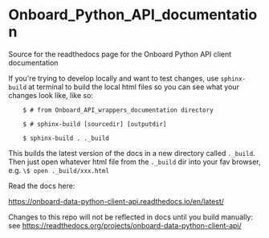 # Onboard_Python_API_documentation

Source for the readthedocs page for the Onboard Python API client documentation

If you're trying to develop locally and want to test changes, use `sphinx-build` at terminal to build the local html files so you can see what your changes look like, like so: 

```shell
	$ # from Onboard_API_wrappers_documentation directory

	$ # sphinx-build [sourcedir] [outputdir]

	$ sphinx-build . ._build
```

This builds the latest version of the docs in a new directory called `._build`. Then just open whatever html file from the `._build` dir into your fav browser, e.g. `\$ open ._build/xxx.html`

Read the docs here:

https://onboard-data-python-client-api.readthedocs.io/en/latest/

Changes to this repo will not be reflected in docs until you build manually: see https://readthedocs.org/projects/onboard-data-python-client-api/